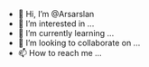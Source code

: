 - 👋 Hi, I’m @Arsarslan
- 👀 I’m interested in ...
- 🌱 I’m currently learning ...
- 💞️ I’m looking to collaborate on ...
- 📫 How to reach me ...

<!---
Arsarslan/Arsarslan is a ✨ special ✨ repository because its `README.md` (this file) appears on your GitHub profile.
You can click the Preview link to take a look at your changes.
--->
